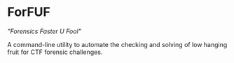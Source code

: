 # ForFUF
*"Forensics Faster U Fool"*

A command-line utility to automate the checking and solving of low hanging fruit for CTF forensic challenges.

<!-- TODO: add bash 1-liner to install dependencies -->